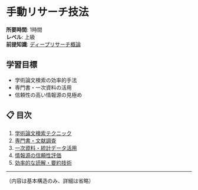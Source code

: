 # 手動リサーチ技法

**所要時間**: 1時間  
**レベル**: 上級  
**前提知識**: [ディープリサーチ概論](14-deep-research-overview.md)

## 学習目標

- 学術論文検索の効率的手法
- 専門書・一次資料の活用
- 信頼性の高い情報源の見極め

## 📋 目次

1. [学術論文検索テクニック](#学術論文検索テクニック)
2. [専門書・文献調査](#専門書文献調査)
3. [一次資料・統計データ活用](#一次資料統計データ活用)
4. [情報源の信頼性評価](#情報源の信頼性評価)
5. [効率的な読解・要約技術](#効率的な読解要約技術)

---

（内容は基本構造のみ、詳細は省略）